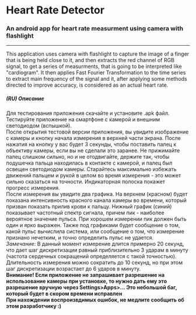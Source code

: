 # Heart Rate Detector
### An android app for heart rate measurment using camera with flashlight
___
This application uses camera with flashlight to capture the image of a finger that is being held close to it, and then
extracts the red channel of RGB signal, to get a series of measurments, that is going to be interpreted like "cardiogram".
It then applies Fast Fourier Transformation to the time series to extract main frequency of the signal and it, after applying some methods directed to improve accuracy, is considered as an actual heart rate.

##### (RU) Описание
Для тестирования приложения скачайте и установите .apk файл.<br>
Тестируйте приложение на смартфоне с камерой и внешним светодиодом (вспышкой).<br>
После открытия тестовой версии приложения, вы увидите изображение с камеры и кнопку начала измерения в верхней части экрана. 
После нажатия на кнопку у вас будет 3 секунды, чтобы поставить палец к объективу камеры, если вы не сделали это заранее. Не прижимайте палец слишком сильно, но и не отодвигайте, держите так, чтобы подушечка пальца находилась в контакте с камерой, и палец был освещен светодиодом камеры. Старайтесь максимально избежать движений пальцем и рукой в целом во время измерения - это может сильно сказаться на точности. Индикаторная полоска покажет прогресс измерения.<br>
После измерения вы увидите два графика. На верхнем (красном) будет показана интенсивность красного канала камеры во времени, который призван показать прилив крови к пальцу. Нижный график (синий) показывает частотный спектр сигнала, причем пик - наиболее вероятное значение пульса. При хорошем измерении пик должен быть один и ярко выражен. Также под графиками будет сообщение о том, какой пульс вычислила система, или сообщение о том, что измерение признано нечетким, и точно определить пульс не удается.<br>
*Замечание:* В данный момент измерение длится примерно 20 секунд, что дает шаг дискретизации равный приблизительно 3 ударам в минуту (частота сердечных сокращений определяется с такой точностью). Длительность измерения можно сократить до 10 секунд, но при этом шаг дискретизации возрастает до 6 ударов в минуту.<br>
**Внимание! Если приложение не запрашивает разрешение на использование камеры при установке, то нужно дать ему это разрешение вручную через Settings>Apps>... Это небольшой баг, который будет в скором времени исправлен**<br>
**При нахождении воспроизвдимых ошибок, не медлите сообщить об этом разработчику :)** 
